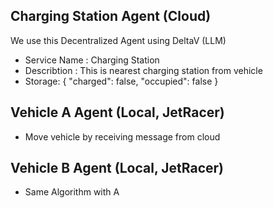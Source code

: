 ## Charging Station Agent (Cloud)
We use this Decentralized Agent using DeltaV (LLM) 
- Service Name : Charging Station
- Describtion : This is nearest charging station from vehicle
- Storage: { "charged": false, "occupied": false }

## Vehicle A Agent (Local, JetRacer)
- Move vehicle by receiving message from cloud

## Vehicle B Agent (Local, JetRacer)
- Same Algorithm with A
